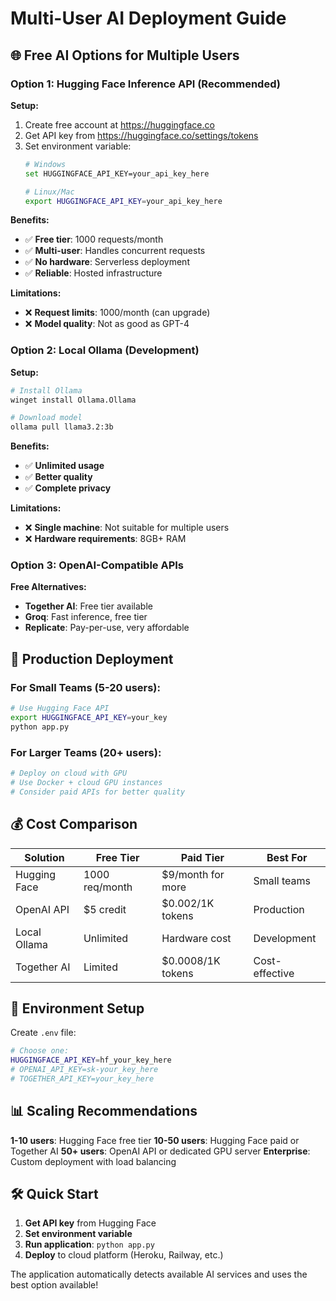 # Multi-User AI Deployment Guide

## 🌐 **Free AI Options for Multiple Users**

### **Option 1: Hugging Face Inference API (Recommended)**

**Setup:**
1. Create free account at https://huggingface.co
2. Get API key from https://huggingface.co/settings/tokens
3. Set environment variable:
   ```bash
   # Windows
   set HUGGINGFACE_API_KEY=your_api_key_here
   
   # Linux/Mac
   export HUGGINGFACE_API_KEY=your_api_key_here
   ```

**Benefits:**
- ✅ **Free tier**: 1000 requests/month
- ✅ **Multi-user**: Handles concurrent requests
- ✅ **No hardware**: Serverless deployment
- ✅ **Reliable**: Hosted infrastructure

**Limitations:**
- ❌ **Request limits**: 1000/month (can upgrade)
- ❌ **Model quality**: Not as good as GPT-4

### **Option 2: Local Ollama (Development)**

**Setup:**
```bash
# Install Ollama
winget install Ollama.Ollama

# Download model
ollama pull llama3.2:3b
```

**Benefits:**
- ✅ **Unlimited usage**
- ✅ **Better quality**
- ✅ **Complete privacy**

**Limitations:**
- ❌ **Single machine**: Not suitable for multiple users
- ❌ **Hardware requirements**: 8GB+ RAM

### **Option 3: OpenAI-Compatible APIs**

**Free Alternatives:**
- **Together AI**: Free tier available
- **Groq**: Fast inference, free tier
- **Replicate**: Pay-per-use, very affordable

## 🚀 **Production Deployment**

### **For Small Teams (5-20 users):**
```bash
# Use Hugging Face API
export HUGGINGFACE_API_KEY=your_key
python app.py
```

### **For Larger Teams (20+ users):**
```bash
# Deploy on cloud with GPU
# Use Docker + cloud GPU instances
# Consider paid APIs for better quality
```

## 💰 **Cost Comparison**

| Solution | Free Tier | Paid Tier | Best For |
|----------|-----------|-----------|----------|
| Hugging Face | 1000 req/month | $9/month for more | Small teams |
| OpenAI API | $5 credit | $0.002/1K tokens | Production |
| Local Ollama | Unlimited | Hardware cost | Development |
| Together AI | Limited | $0.0008/1K tokens | Cost-effective |

## 🔧 **Environment Setup**

Create `.env` file:
```bash
# Choose one:
HUGGINGFACE_API_KEY=hf_your_key_here
# OPENAI_API_KEY=sk-your_key_here
# TOGETHER_API_KEY=your_key_here
```

## 📊 **Scaling Recommendations**

**1-10 users**: Hugging Face free tier
**10-50 users**: Hugging Face paid or Together AI
**50+ users**: OpenAI API or dedicated GPU server
**Enterprise**: Custom deployment with load balancing

## 🛠️ **Quick Start**

1. **Get API key** from Hugging Face
2. **Set environment variable**
3. **Run application**: `python app.py`
4. **Deploy** to cloud platform (Heroku, Railway, etc.)

The application automatically detects available AI services and uses the best option available!